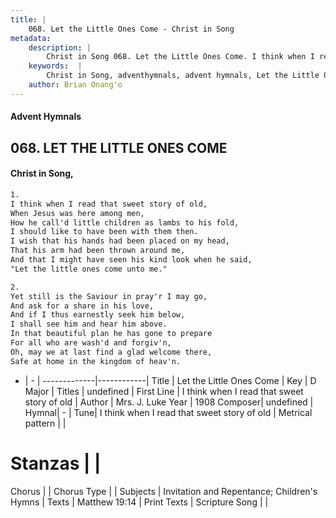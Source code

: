 ```yaml
---
title: |
    068. Let the Little Ones Come - Christ in Song
metadata:
    description: |
        Christ in Song 068. Let the Little Ones Come. I think when I read that sweet story of old, When Jesus was here among men, How he call'd little children as lambs to his fold, I should like to have been with them then. I wish that his hands had been placed on my head, That his arm had been thrown around me, And that I might have seen his kind look when he said, "Let the little ones come unto me."
    keywords:  |
        Christ in Song, adventhymnals, advent hymnals, Let the Little Ones Come, I think when I read that sweet story of old. 
    author: Brian Onang'o
---
```


#### Advent Hymnals
## 068. LET THE LITTLE ONES COME
####  Christ in Song,

```txt
1.
I think when I read that sweet story of old,
When Jesus was here among men,
How he call'd little children as lambs to his fold,
I should like to have been with them then.
I wish that his hands had been placed on my head,
That his arm had been thrown around me,
And that I might have seen his kind look when he said,
"Let the little ones come unto me."

2.
Yet still is the Saviour in pray'r I may go,
And ask for a share in his love,
And if I thus earnestly seek him below,
I shall see him and hear him above.
In that beautiful plan he has gone to prepare
For all who are wash'd and forgiv'n,
Oh, may we at last find a glad welcome there,
Safe at home in the kingdom of heav'n.


```

- |   -  |
-------------|------------|
Title | Let the Little Ones Come |
Key | D Major |
Titles | undefined |
First Line | I think when I read that sweet story of old |
Author | Mrs. J. Luke
Year | 1908
Composer| undefined |
Hymnal|  - |
Tune| I think when I read that sweet story of old |
Metrical pattern | |
# Stanzas |  |
Chorus |  |
Chorus Type |  |
Subjects | Invitation and Repentance; Children's Hymns |
Texts | Matthew 19:14 |
Print Texts | 
Scripture Song |  |
    
